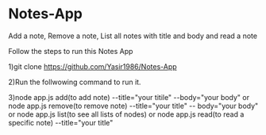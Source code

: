 # Notes-App
Add a note, Remove a note, List all notes with title and body and read a note

Follow the steps to run this Notes App

1)git clone https://github.com/Yasir1986/Notes-App

2)Run the follwowing command to run it.

3)node app.js add(to add note) --title="your titile" --body="your body" or node app.js remove(to remove note) --title="your title" -- body="your body" 
  or node app.js list(to see all lists of nodes) or node app.js read(to read a specific note) --title="your title" 



